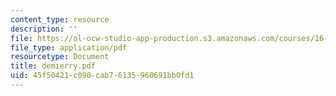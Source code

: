 ```yaml
---
content_type: resource
description: ''
file: https://ol-ocw-studio-app-production.s3.amazonaws.com/courses/16-622-experimental-projects-ii-fall-2003/45f50421c090cab76135960691bb0fd1_demierry.pdf
file_type: application/pdf
resourcetype: Document
title: demierry.pdf
uid: 45f50421-c090-cab7-6135-960691bb0fd1
---
```

